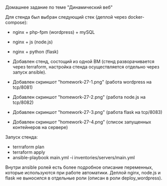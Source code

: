 Домашнее задание по теме "Динамический веб" 

Для стенда был выбран следующий стек (деплой через docker-compose):
- nginx + php-fpm (wordpress) + mySQL
- nginx + js (node.js)
- nginx + python (flask)

- Добавлен стенд, состощий из одной ВМ (стенд разворачивается через terraform, настройка стенда осуществляется отдельно через запуск ansible).


- Добавлен скриншот "homework-27-1.png" (работа wordpress на tcp/8081)
- Добавлен скриншот "homework-27-2.png" (работа node.js на tcp/8082)
- Добавлен скриншот "homework-27-3.png" (работа flask на tcp/8083)
- Добавлен скриншот "homework-27-4.png" (список запущенных контейнеров на сервере)

Запуск стенда:
- terrraform plan
- terraform apply
- ansible-playbook main.yml -i inventories/servers/main.yml

Внутри ansible ролей есть более подробное описание переменных, которые используются при работе автоматики. Деплой nginx, node.js и flask не выносился в отдельные роли (описан в роли deploy_wordpress).